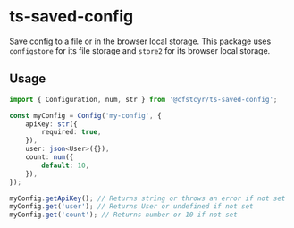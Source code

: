 # ts-saved-config

Save config to a file or in the browser local storage. This package uses `configstore` for its file storage and `store2` for its browser local storage.

## Usage

```ts
import { Configuration, num, str } from '@cfstcyr/ts-saved-config';

const myConfig = Config('my-config', {
    apiKey: str({
        required: true,
    }),
    user: json<User>({}),
    count: num({
        default: 10,
    }),
});

myConfig.getApiKey(); // Returns string or throws an error if not set
myConfig.get('user'); // Returns User or undefined if not set
myConfig.get('count'); // Returns number or 10 if not set
```